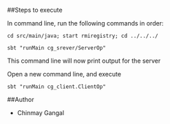 ##Steps to execute

In command line, run the following commands in order:

 `cd src/main/java; start rmiregistry; cd ../../../`

 `sbt "runMain cg_srever/ServerOp"`

This command line will now print output for the server

Open a new command line, and execute

 `sbt "runMain cg_client.ClientOp"`
 

##Author

* Chinmay Gangal